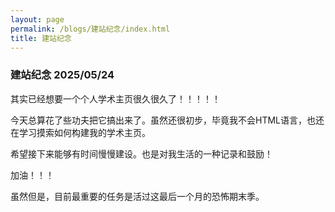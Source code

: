 ```yaml
---
layout: page
permalink: /blogs/建站纪念/index.html
title: 建站纪念
---
```



### 建站纪念 2025/05/24

其实已经想要一个个人学术主页很久很久了！！！！！

今天总算花了些功夫把它搞出来了。虽然还很初步，毕竟我不会HTML语言，也还在学习摸索如何构建我的学术主页。

希望接下来能够有时间慢慢建设。也是对我生活的一种记录和鼓励！

加油！！！

虽然但是，目前最重要的任务是活过这最后一个月的恐怖期末季。